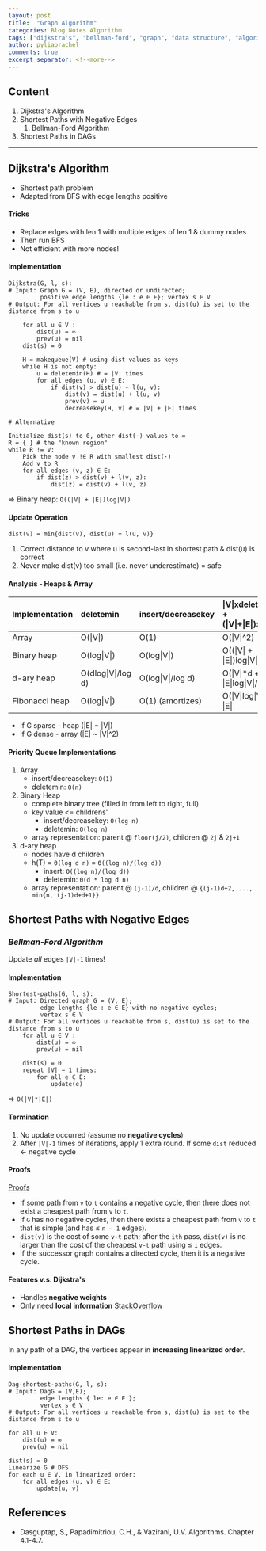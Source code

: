 ```yaml
---
layout: post
title:  "Graph Algorithm"
categories: Blog Notes Algorithm
tags: ["dijkstra's", "bellman-ford", "graph", "data structure", "algorithm", "CSC373"]
author: pyliaorachel
comments: true
excerpt_separator: <!--more-->
---
```


## Content

1. Dijkstra's Algorithm
2. Shortest Paths with Negative Edges
	1. Bellman-Ford Algorithm
3. Shortest Paths in DAGs

<!--more-->
---
## Dijkstra's Algorithm
- Shortest path problem
- Adapted from BFS with edge lengths positive

#### Tricks
- Replace edges with len  1 with multiple edges of len 1 & dummy nodes  
- Then run BFS  
- Not efficient with more nodes!  

#### Implementation

```
Dijkstra(G, l, s):
# Input: Graph G = (V, E), directed or undirected;
		 positive edge lengths {le : e ∈ E}; vertex s ∈ V
# Output: For all vertices u reachable from s, dist(u) is set to the distance from s to u

	for all u ∈ V : 
		dist(u) = ∞
		prev(u) = nil 
	dist(s) = 0

	H = makequeue(V) # using dist-values as keys 
	while H is not empty:
		u = deletemin(H) # = |V| times
		for all edges (u, v) ∈ E:
			if dist(v) > dist(u) + l(u, v): 
				dist(v) = dist(u) + l(u, v) 
				prev(v) = u 
				decreasekey(H, v) # = |V| + |E| times
```
```
# Alternative

Initialize dist(s) to 0, other dist(·) values to ∞ 
R = { } # the "known region"
while R != V:
	Pick the node v !∈ R with smallest dist(·) 
	Add v to R
	for all edges (v, z) ∈ E:
		if dist(z) > dist(v) + l(v, z): 
			dist(z) = dist(v) + l(v, z)
```
=> Binary heap: `O((|V| + |E|)log|V|)`

#### Update Operation
`dist(v) = min{dist(v), dist(u) + l(u, v)}` 
 
1. Correct distance to v where u is second-last in shortest path & dist(u) is correct  
2. Never make dist(v) too small (i.e. never underestimate) = safe

#### Analysis - Heaps & Array  

| Implementation | deletemin | insert/decreasekey | &#124;V&#124;xdeletemin + (&#124;V&#124;+&#124;E&#124;)xinsert |
|:---|:---|:---|:---|
| Array | O(&#124;V&#124;) | O(1) | O(&#124;V&#124;^2) |
| Binary heap | O(log&#124;V&#124;) | O(log&#124;V&#124;) | O((&#124;V&#124; + &#124;E&#124;)log&#124;V&#124;) |
| d-ary heap | O(dlog&#124;V&#124;/log d) | O(log&#124;V&#124;/log d) | O(&#124;V&#124;*d + &#124;E&#124;log&#124;V&#124;/logd) |
| Fibonacci heap | O(log&#124;V&#124;) | O(1) (amortizes) | O(&#124;V&#124;log&#124;V&#124; + &#124;E&#124; |  

- If G sparse - heap (|E| ~ |V|)  
- If G dense - array (|E| ~ |V|^2)

#### Priority Queue Implementations
1. Array  
	- insert/decreasekey: `O(1)`  
	- deletemin: `O(n)`  
2. Binary Heap
	- complete binary tree (filled in from left to right, full)
	- key value <= childrens'
	 	- insert/decreasekey: `O(log n)`  
		- deletemin: `O(log n)`  
	- array representation: parent @ `floor(j/2)`, children @ `2j` & `2j+1`
3. d-ary heap
	- nodes have d children
	- h(T) = `Θ(log d n)` = `Θ((log n)/(log d))`
		- insert: `Θ((log n)/(log d))`
		- deletemin: `Θ(d * log d n)`
	- array representation: parent @ `(j-1)/d`, children @ `{(j-1)d+2, ..., min{n, (j-1)d+d+1}}`

## Shortest Paths with Negative Edges

### _Bellman-Ford Algorithm_

Update _all_ edges `|V|-1` times!

#### Implementation

```
Shortest-paths(G, l, s):
# Input: Directed graph G = (V, E);
		 edge lengths {le : e ∈ E} with no negative cycles; 
		 vertex s ∈ V
# Output: For all vertices u reachable from s, dist(u) is set to the distance from s to u
	for all u ∈ V : 
		dist(u) = ∞
		prev(u) = nil
	
	dist(s) = 0
	repeat |V| − 1 times:
		for all e ∈ E: 
			update(e)
```
=> `O(|V|*|E|)`

#### Termination
1. No update occurred (assume no __negative cycles__)
2. After `|V|-1` times of iterations, apply 1 extra round. If some `dist` reduced <- negative cycle

#### Proofs

[Proofs](https://www.cs.princeton.edu/~wayne/kleinberg-tardos/pdf/06DynamicProgrammingII.pdf)

- If some path from `v` to `t` contains a negative cycle, then there does not exist a cheapest path from `v` to `t`.
- If `G` has no negative cycles, then there exists a cheapest path from `v` to `t` that is simple (and has ≤ `n – 1` edges).
- `dist(v)` is the cost of some `v-t` path; after the `ith` pass, `dist(v)` is no larger than the cost of the cheapest `v-t` path using ≤ `i` edges.
- If the successor graph contains a directed cycle, then it is a negative cycle.

#### Features v.s. Dijkstra's

- Handles __negative weights__
- Only need __local information__ [StackOverflow](http://stackoverflow.com/questions/16273092/difference-between-bellman-ford-and-dijkstras-algorithm)

## Shortest Paths in DAGs

In any path of a DAG, the vertices appear in __increasing linearized order__.

#### Implementation

```
Dag-shortest-paths(G, l, s):
# Input: DagG = (V,E);
		 edge lengths { le: e ∈ E };
		 vertex s ∈ V
# Output: For all vertices u reachable from s, dist(u) is set to the distance from s to u

for all u ∈ V: 
	dist(u) = ∞
	prev(u) = nil

dist(s) = 0
Linearize G # DFS
for each u ∈ V, in linearized order:
	for all edges (u, v) ∈ E: 
		update(u, v)
```

## References
* Dasguptap, S., Papadimitriou, C.H., & Vazirani, U.V. Algorithms. Chapter 4.1-4.7.




















